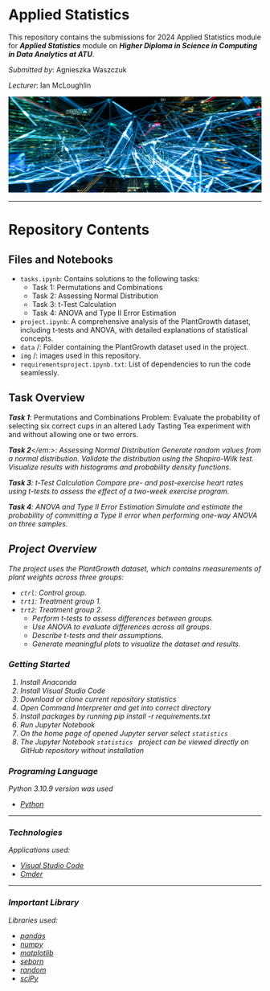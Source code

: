 
# Applied Statistics

This repository contains the submissions for 2024 Applied Statistics module for <em><strong>Applied Statistics</strong></em> module on <em><strong>Higher Diploma in Science in Computing in Data Analytics at ATU</strong></em>.  

*Submitted by*: Agnieszka Waszczuk 

*Lecturer*: Ian McLoughlin


<img src="photo.jpg" style="width:1128px; height:191px"/>


*** 
# Repository Contents

##  Files and Notebooks
* <code>tasks.ipynb</code>: Contains solutions to the following tasks:
    * Task 1: Permutations and Combinations
    * Task 2: Assessing Normal Distribution
    * Task 3: t-Test Calculation
    * Task 4: ANOVA and Type II Error Estimation
* <code>project.ipynb</code>: A comprehensive analysis of the PlantGrowth dataset, including t-tests and ANOVA, with detailed explanations of statistical concepts.
* <code>data</code> /: Folder containing the PlantGrowth dataset used in the project.
* <code>img</code> /: images used in this repository.
* <code>requirementsproject.ipynb.txt</code>: List of dependencies to run the code seamlessly.

## Task Overview

<em><strong>Task 1</strong></em>: Permutations and Combinations
Problem: Evaluate the probability of selecting six correct cups in an altered Lady Tasting Tea experiment with and without allowing one or two errors.

<em><strong>Task 2</strong></em:>: Assessing Normal Distribution
Generate random values from a normal distribution.
Validate the distribution using the Shapiro-Wilk test.
Visualize results with histograms and probability density functions.

<em><strong>Task 3</strong></em>: t-Test Calculation
Compare pre- and post-exercise heart rates using t-tests to assess the effect of a two-week exercise program.

<em><strong>Task 4</strong></em>: ANOVA and Type II Error Estimation
Simulate and estimate the probability of committing a Type II error when performing one-way ANOVA on three samples.


## Project Overview
The project uses the PlantGrowth dataset, which contains measurements of plant weights across three groups:
* <code>ctrl</code>: Control group.
* <code>trt1</code>: Treatment group 1.
* <code>trt2</code>: Treatment group 2.
    * Perform t-tests to assess differences between groups.
    * Use ANOVA to evaluate differences across all groups.
    * Describe t-tests and their assumptions.
    * Generate meaningful plots to visualize the dataset and results.



### Getting Started
1. Install Anaconda
2. Install Visual Studio Code
3. Download or clone current repository statistics
4. Open Command Interpreter and get into correct directory
5. Install packages by running pip install -r requirements.txt 
6. Run Jupyter Notebook
7. On the home page of opened Jupyter server select <code>statistics</code>
8. The Jupyter Notebook <code>statistics </code> project can be viewed directly on GitHub repository without installation 


### Programing Language 
Python 3.10.9 version was used

* [Python](https://www.python.org/)

***
### Technologies 
Applications used: 

* [Visual Studio Code](https://code.visualstudio.com/)
* [Cmder](https://cmder.app/)

***

### Important Library 
Libraries used:

* [pandas](https://pandas.pydata.org/)
* [numpy](https://numpy.org/)
* [matplotlib](https://matplotlib.org/)
* [seborn](https://seaborn.pydata.org/)
* [random](https://docs.python.org/3/library/random.html)
* [sciPy](https://scipy.org/ )

